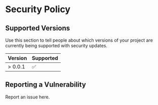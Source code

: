 # Security Policy

## Supported Versions

Use this section to tell people about which versions of your project are
currently being supported with security updates.

| Version | Supported          |
| ------- | ------------------ |
| > 0.0.1 | :white_check_mark: |

## Reporting a Vulnerability

Report an issue here.
